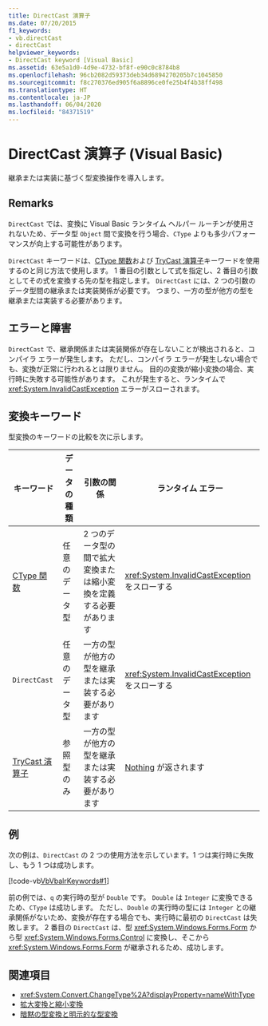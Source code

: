 ```yaml
---
title: DirectCast 演算子
ms.date: 07/20/2015
f1_keywords:
- vb.directCast
- directCast
helpviewer_keywords:
- DirectCast keyword [Visual Basic]
ms.assetid: 63e5a1d0-4d9e-4732-bf8f-e90c0c8784b8
ms.openlocfilehash: 96cb2082d59373deb34d6894270205b7c1045850
ms.sourcegitcommit: f8c270376ed905f6a8896ce0fe25b4f4b38ff498
ms.translationtype: HT
ms.contentlocale: ja-JP
ms.lasthandoff: 06/04/2020
ms.locfileid: "84371519"
---
```

# <a name="directcast-operator-visual-basic"></a>DirectCast 演算子 (Visual Basic)
継承または実装に基づく型変換操作を導入します。  
  
## <a name="remarks"></a>Remarks  
 `DirectCast` では、変換に Visual Basic ランタイム ヘルパー ルーチンが使用されないため、データ型 `Object` 間で変換を行う場合、`CType` よりも多少パフォーマンスが向上する可能性があります。  
  
 `DirectCast` キーワードは、[CType 関数](../functions/ctype-function.md)および [TryCast 演算子](trycast-operator.md)キーワードを使用するのと同じ方法で使用します。 1 番目の引数として式を指定し、2 番目の引数としてその式を変換する先の型を指定します。 `DirectCast` には、2 つの引数のデータ型間の継承または実装関係が必要です。 つまり、一方の型が他方の型を継承または実装する必要があります。  
  
## <a name="errors-and-failures"></a>エラーと障害  
 `DirectCast` で、継承関係または実装関係が存在しないことが検出されると、コンパイラ エラーが発生します。 ただし、コンパイラ エラーが発生しない場合でも、変換が正常に行われるとは限りません。 目的の変換が縮小変換の場合、実行時に失敗する可能性があります。 これが発生すると、ランタイムで <xref:System.InvalidCastException> エラーがスローされます。  
  
## <a name="conversion-keywords"></a>変換キーワード  
 型変換のキーワードの比較を次に示します。  
  
|キーワード|データの種類|引数の関係|ランタイム エラー|  
|---|---|---|---|  
|[CType 関数](../functions/ctype-function.md)|任意のデータ型|2 つのデータ型の間で拡大変換または縮小変換を定義する必要があります|<xref:System.InvalidCastException> をスローする|  
|`DirectCast`|任意のデータ型|一方の型が他方の型を継承または実装する必要があります|<xref:System.InvalidCastException> をスローする|  
|[TryCast 演算子](trycast-operator.md)|参照型のみ|一方の型が他方の型を継承または実装する必要があります|[Nothing](../nothing.md) が返されます|  
  
## <a name="example"></a>例  
 次の例は、`DirectCast` の 2 つの使用方法を示しています。1 つは実行時に失敗し、もう 1 つは成功します。  
  
 [!code-vb[VbVbalrKeywords#1](~/samples/snippets/visualbasic/VS_Snippets_VBCSharp/VbVbalrKeywords/VB/Class1.vb#1)]  
  
 前の例では、`q` の実行時の型が `Double` です。 `Double` は `Integer` に変換できるため、`CType` は成功します。 ただし、`Double` の実行時の型には `Integer` との継承関係がないため、変換が存在する場合でも、実行時に最初の `DirectCast` は失敗します。 2 番目の `DirectCast` は、型 <xref:System.Windows.Forms.Form> から型 <xref:System.Windows.Forms.Control> に変換し、そこから <xref:System.Windows.Forms.Form> が継承されるため、成功します。  
  
## <a name="see-also"></a>関連項目

- <xref:System.Convert.ChangeType%2A?displayProperty=nameWithType>
- [拡大変換と縮小変換](../../programming-guide/language-features/data-types/widening-and-narrowing-conversions.md)
- [暗黙の型変換と明示的な型変換](../../programming-guide/language-features/data-types/implicit-and-explicit-conversions.md)
